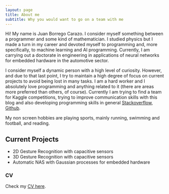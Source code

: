 ```yaml
---
layout: page
title: About me
subtitle: Why you would want to go on a team with me
---
```


Hi! My name is Juan Borrego Carazo. I consider myself something between a programmer and some kind of mathematician. I studied physics but I made a turn in my career and
devoted myself to programming and, more specifically, to machine learning and AI programming. Currently, I am carrying out a doctorate in engineering in applications of neural networks for embedded hardware in the automotive sector. 

I consider myself a dynamic person with a high level of curiosity. However, and due to that last point, I try to maintain a high degree of focus on current projects to avoid being lost in many tasks. I am a hard worker and I absolutely love programming and anything related to it (there are areas more preferred than others, of course). Currently I am trying to find a team for Kaggle competitions, trying to improve communication skills with this blog and also developing  programming skills in general [Stackoverflow](https://stackoverflow.com/users/9875707/bcjuan), [Github](https://github.com/BCJuan).

My non screen hobbies are playing sports, mainly running, swimming and football, and reading.

## Current Projects

+ 2D Gesture Recognition with capacitive sensors
+ 3D Gesture Recognition with capacitive sensors
+ Automatic NAS with Gaussian processes for embedded hardware

### CV

Check my [CV here]({{site.baseurl}}/img/cv_4.pdf).
